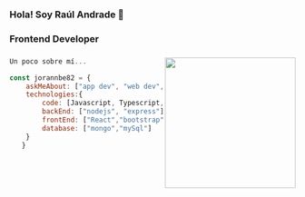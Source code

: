 ### Hola! Soy Raúl Andrade 👋
### Frontend Developer

### <img align='right' src="https://media.giphy.com/media/xT9IgzoKnwFNmISR8I/giphy.gif" width="230">

```js
Un poco sobre mí...

const jorannbe82 = {
    askMeAbout: ["app dev", "web dev", "tech"],
    technologies:{
        code: [Javascript, Typescript, HTML, CSS],
        backEnd: ["nodejs", "express"],
        frontEnd: ["React","bootstrap", "next.js"],
        database: ["mongo","mySql"]        
    }
   }

